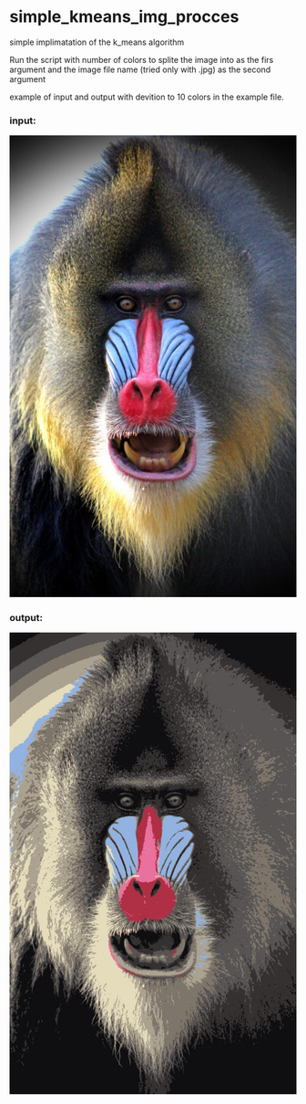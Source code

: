 # simple_kmeans_img_procces
simple implimatation of the k_means algorithm

Run the script with number of colors to splite the image into as the firs argument and the image file name (tried only with .jpg) as the second argument 

example of input and output with devition to 10 colors in the example file.

### input:
![](example-input.jpg)

### output:
![](example-output.jpg)
